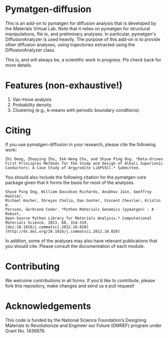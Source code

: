 # Pymatgen-diffusion

This is an add-on to pymatgen for diffusion analysis that is developed
by the Materials Virtual Lab. Note that it relies on pymatgen for structural 
manipulations, file io, and preliminary analyses. In particular, pymatgen's 
DiffusionAnalyzer is used heavily. The purpose of this add-on
is to provide other diffusion analyses, using trajectories extracted using the
DiffusionAnalyzer class. 

This is, and will always be, a scientific work in progress. Pls check back 
for more details.

# Features (non-exhaustive!)

1. Van-Hove analysis
2. Probability density
3. Clustering (e.g., k-means with periodic boundary conditions).

# Citing

If you use pymatgen-diffusion in your research, please cite the following
work:

    Zhi Deng, Zhuoying Zhu, Iek-Heng Chu, and Shyue Ping Ong. *Data-driven 
    First Principles Methods for the Study and Design of Alkali Superionic
    Conductors: A Case Study of Argyrodite Li6PS5Cl.* Submitted.

You should also include the following citation for the pymatgen core package
given that it forms the basis for most of the analyses.

    Shyue Ping Ong, William Davidson Richards, Anubhav Jain, Geoffroy Hautier,
    Michael Kocher, Shreyas Cholia, Dan Gunter, Vincent Chevrier, Kristin A.
    Persson, Gerbrand Ceder. *Python Materials Genomics (pymatgen) : A Robust,
    Open-Source Python Library for Materials Analysis.* Computational
    Materials Science, 2013, 68, 314-319. 
    [doi:10.1016/j.commatsci.2012.10.028](http://dx.doi.org/10.1016/j.commatsci.2012.10.028)

In addtion, some of the analyses may also have relevant publications that
you should cite. Please consult the documentation of each module.

# Contributing

We welcome contributions in all forms. If you'd like to contribute, please 
fork this repository, make changes and send us a pull request!

# Acknowledgements

This code is funded by the National Science Foundation’s Designing Materials
to Revolutionize and Engineer our Future (DMREF) program under Grant No. 
1436976.
